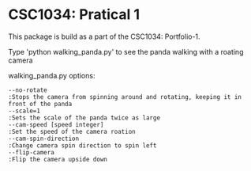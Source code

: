 CSC1034: Pratical 1
===================

This package is build as a part of the CSC1034: Portfolio-1.

Type 'python walking_panda.py' to see the panda walking with a roating camera

walking_panda.py options:

    --no-rotate
    :Stops the camera from spinning around and rotating, keeping it in front of the panda
    --scale=1
    :Sets the scale of the panda twice as large
    --cam-speed [speed integer]
    :Set the speed of the camera roation
    --cam-spin-direction
    :Change camera spin direction to spin left
    --flip-camera
    :Flip the camera upside down
